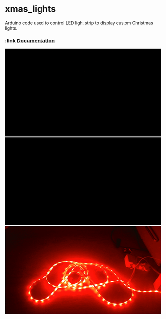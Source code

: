 # xmas_lights
Arduino code used to control LED light strip to display custom Christmas lights. 

### :link [Documentation](https://tomportfolio.netlify.app/posts/2023-01-12-christmas-lights/)

![fibonacci sequence](fibonacci.gif)
![breathing lights](glow.gif)
![color range](colors.gif)
